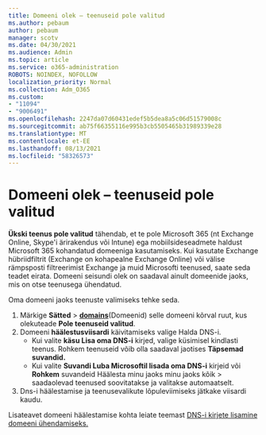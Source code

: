 ```yaml
---
title: Domeeni olek – teenuseid pole valitud
ms.author: pebaum
author: pebaum
manager: scotv
ms.date: 04/30/2021
ms.audience: Admin
ms.topic: article
ms.service: o365-administration
ROBOTS: NOINDEX, NOFOLLOW
localization_priority: Normal
ms.collection: Adm_O365
ms.custom:
- "11094"
- "9006491"
ms.openlocfilehash: 2247da07d60431edef5b5dea8a5c06d51579008c
ms.sourcegitcommit: ab75f66355116e995b3cb5505465b31989339e28
ms.translationtype: MT
ms.contentlocale: et-EE
ms.lasthandoff: 08/13/2021
ms.locfileid: "58326573"
---
```

# <a name="domain-status---no-services-selected"></a>Domeeni olek – teenuseid pole valitud

**Ükski teenus pole valitud** tähendab, et te pole Microsoft 365 (nt Exchange Online, Skype'i ärirakendus või Intune) ega mobiilsideseadmete haldust Microsoft 365 kohandatud domeeniga kasutamiseks. Kui kasutate Exchange hübriidfiltrit (Exchange on kohapealne Exchange Online) või välise rämpsposti filtreerimist Exchange ja muid Microsofti teenused, saate seda teadet eirata. Domeeni seisundi olek on saadaval ainult domeenide jaoks, mis on otse teenusega ühendatud.

Oma domeeni jaoks teenuste valimiseks tehke seda.

1. Märkige **Sätted**  >  [**domains**](https://admin.microsoft.com/Adminportal/Home)(Domeenid) selle domeeni kõrval ruut, kus olekuteade **Pole teenuseid valitud**.
1. Domeeni **häälestusviisardi** käivitamiseks valige Halda DNS-i.
    - Kui valite **käsu Lisa oma DNS-i** kirjed, valige küsimisel kindlasti teenus. Rohkem teenuseid võib olla saadaval jaotises **Täpsemad suvandid.**
    - Kui valite **Suvandi Luba Microsoftil lisada oma DNS-i** kirjeid või **Rohkem** suvandeid Häälesta minu jaoks minu jaoks kõik  >   saadaolevad teenused soovitatakse ja valitakse automaatselt.
1. Dns-i häälestamise ja teenusevalikute lõpuleviimiseks jätkake viisardi kaudu.
 
Lisateavet domeeni häälestamise kohta leiate teemast [DNS-i kirjete lisamine domeeni ühendamiseks.](https://docs.microsoft.com/microsoft-365/admin/get-help-with-domains/create-dns-records-at-any-dns-hosting-provider)

